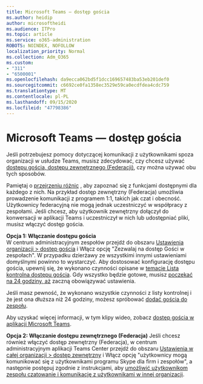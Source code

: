 ```yaml
---
title: Microsoft Teams — dostęp gościa
ms.author: heidip
author: microsoftheidi
ms.audience: ITPro
ms.topic: article
ms.service: o365-administration
ROBOTS: NOINDEX, NOFOLLOW
localization_priority: Normal
ms.collection: Adm_O365
ms.custom:
- "311"
- "6500001"
ms.openlocfilehash: da9ecca062bd5f1dcc169657483ba53eb201def0
ms.sourcegitcommit: c6692ce0fa1358ec3529e59ca0ecdfdea4cdc759
ms.translationtype: MT
ms.contentlocale: pl-PL
ms.lasthandoff: 09/15/2020
ms.locfileid: "47798386"
---
```

# <a name="microsoft-teams---guest-access"></a>Microsoft Teams — dostęp gościa

Jeśli potrzebujesz pomocy dotyczącej komunikacji z użytkownikami spoza organizacji w usłudze Teams, musisz zdecydować, czy chcesz używać [dostępu gościa, dostępu zewnętrznego (Federacji)](https://docs.microsoft.com/microsoftteams/manage-external-access#external-access-vs-guest-access), czy można używać obu tych sposobów.

Pamiętaj o [przejrzeniu różnic](https://docs.microsoft.com/microsoftteams/manage-external-access#external-access-vs-guest-access) , aby zapoznać się z funkcjami dostępnymi dla każdego z nich.  Na przykład dostęp zewnętrzny (Federacja) umożliwia prowadzenie komunikacji z programem 1:1, takich jak czat i obecność.  Użytkownicy federacyjną nie mogą jednak uczestniczyć w współpracy z zespołami.  Jeśli chcesz, aby użytkownik zewnętrzny dołączył do konwersacji w aplikacji Teams i uczestniczył w nich lub udostępniać pliki, musisz włączyć dostęp gościa.

**Opcja 1: Włączanie dostępu gościa**   
W centrum administracyjnym zespołów przejdź do obszaru [Ustawienia organizacji > dostęp gościa](https://admin.teams.microsoft.com/company-wide-settings/guest-configuration) i Włącz opcję "Zezwalaj na dostęp Gości w zespołach".  W przypadku dzierżawy ze wszystkimi innymi ustawieniami domyślnymi powinno to wystarczyć.  Aby dostosować konfigurację dostępu gościa, upewnij się, że wykonano czynności opisane w [temacie Lista kontrolna dostępu gościa](https://docs.microsoft.com/microsoftteams/guest-access-checklist). Gdy wszystko będzie gotowe, musisz [poczekać na 24 godziny, aż](https://docs.microsoft.com/microsoftteams/manage-guests#guest-access-latencies) zaczną obowiązywać ustawienia.

Jeśli masz pewność, że wykonano wszystkie czynności z listy kontrolnej i że jest ona dłuższa niż 24 godziny, możesz spróbować [dodać gościa do zespołu](https://support.office.com/article/add-guests-to-a-team-in-teams-fccb4fa6-f864-4508-bdde-256e7384a14f#ID0EAABAAA=Desktop).

Aby uzyskać więcej informacji, w tym klipy wideo, zobacz [dostęp gościa w aplikacji Microsoft Teams](https://docs.microsoft.com/microsoftteams/guest-access).

**Opcja 2: Włączanie dostępu zewnętrznego (Federacja)** Jeśli chcesz również włączyć dostęp zewnętrzny (Federacja), w centrum administracyjnym aplikacji Teams Center przejdź do obszaru [Ustawienia w całej organizacji > dostęp zewnętrzny](https://admin.teams.microsoft.com/company-wide-settings/external-communications) i Włącz opcję "użytkownicy mogą komunikować się z użytkownikami programu Skype dla firm i zespołów", a następnie postępuj zgodnie z instrukcjami, aby [umożliwić użytkownikom zespołu czatowanie i komunikację z użytkownikami w innej organizacji](https://docs.microsoft.com/microsoftteams/manage-external-access#let-your-teams-users-chat-and-communicate-with-users-in-another-organization).


